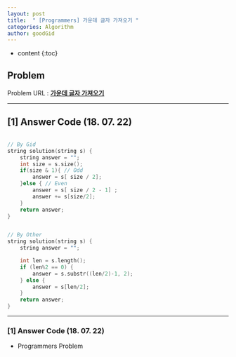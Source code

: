 ```yaml
---
layout: post
title:  " [Programmers] 가운데 글자 가져오기 "
categories: Algorithm
author: goodGid
---
```

* content
{:toc}


## Problem 
Problem URL : **[가운데 글자 가져오기](https://programmers.co.kr/learn/courses/30/lessons/12903)**

---

## [1] Answer Code (18. 07. 22)

``` cpp

// By Gid
string solution(string s) {
    string answer = "";
    int size = s.size();
    if(size & 1){ // Odd
        answer = s[ size / 2];
    }else { // Even
        answer = s[ size / 2 - 1] ;
        answer += s[size/2];
    }
    return answer;
}


// By Other
string solution(string s) {
    string answer = "";

    int len = s.length();
    if (len%2 == 0) {
        answer = s.substr((len/2)-1, 2);
    } else {
        answer = s[len/2];
    }
    return answer;
}


```

---


### [1] Answer Code (18. 07. 22)

* Programmers Problem
